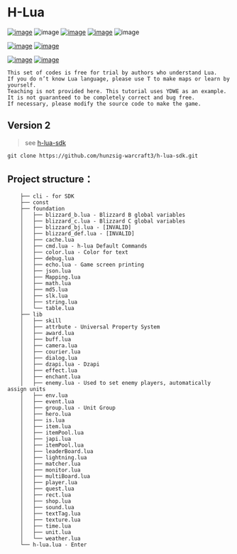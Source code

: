 # H-Lua

[![image](https://img.shields.io/badge/english-EN_US-blue.svg)](https://github.com/hunzsig-warcraft3/h-lua/blob/main/README_EN-US.md)
![image](https://img.shields.io/badge/license-MIT-blue.svg)
[![image](https://img.shields.io/badge/doc-document-blue.svg)](http://wenku.hunzsig.org/?_=_1_5)
[![image](https://img.shields.io/badge/author-hunzsig-red.svg)](https://www.hunzsig.com)
![image](https://img.shields.io/badge/email-mzyhaohaoren@qq.com-green.svg)

[![image](https://img.shields.io/badge/demo-HelloWorld-orange.svg)](https://github.com/hunzsig-warcraft3/w3x-h-lua-helloworld)
[![image](https://img.shields.io/badge/demo-MysteriousLand-orange.svg)](https://github.com/hunzsig-warcraft3/w3x-mysterious-land)

[![image](https://img.shields.io/badge/test-DZAPI-lightgrey.svg)](https://github.com/hunzsig-warcraft3/w3x-test-dzapi)
[![image](https://img.shields.io/badge/test-Crash-lightgrey.svg)](https://github.com/hunzsig-warcraft3/w3x-test-breakdown)

```
This set of codes is free for trial by authors who understand Lua.
If you do n’t know Lua language, please use T to make maps or learn by yourself.
Teaching is not provided here. This tutorial uses YDWE as an example.
It is not guaranteed to be completely correct and bug free.
If necessary, please modify the source code to make the game.
```

## Version 2
> see [h-lua-sdk](https://github.com/hunzsig-warcraft3/h-lua-sdk)
```
git clone https://github.com/hunzsig-warcraft3/h-lua-sdk.git
```

## Project structure：
```
    ├── cli - for SDK
    ├── const
    ├── foundation
    │   ├── blizzard_b.lua - Blizzard B global variables
    │   ├── blizzard_c.lua - Blizzard C global variables
    │   ├── blizzard_bj.lua - [INVALID]
    │   ├── blizzard_def.lua - [INVALID]
    │   ├── cache.lua
    │   ├── cmd.lua - h-lua Default Commands
    │   ├── color.lua - Color for text
    │   ├── debug.lua
    │   ├── echo.lua - Game screen printing
    │   ├── json.lua
    │   ├── Mapping.lua
    │   ├── math.lua
    │   ├── md5.lua
    │   ├── slk.lua
    │   ├── string.lua
    │   └── table.lua
    ├── lib
    │   ├── skill
    │   ├── attrbute - Universal Property System
    │   ├── award.lua
    │   ├── buff.lua
    │   ├── camera.lua
    │   ├── courier.lua
    │   ├── dialog.lua
    │   ├── dzapi.lua - Dzapi
    │   ├── effect.lua
    │   ├── enchant.lua
    │   ├── enemy.lua - Used to set enemy players, automatically assign units
    │   ├── env.lua
    │   ├── event.lua
    │   ├── group.lua - Unit Group
    │   ├── hero.lua
    │   ├── is.lua
    │   ├── item.lua
    │   ├── itemPool.lua
    │   ├── japi.lua
    │   ├── itemPool.lua
    │   ├── leaderBoard.lua
    │   ├── lightning.lua
    │   ├── matcher.lua
    │   ├── monitor.lua
    │   ├── multiBoard.lua
    │   ├── player.lua
    │   ├── quest.lua
    │   ├── rect.lua
    │   ├── shop.lua
    │   ├── sound.lua
    │   ├── textTag.lua
    │   ├── texture.lua
    │   ├── time.lua
    │   ├── unit.lua
    │   └── weather.lua 
    └── h-lua.lua - Enter
```
